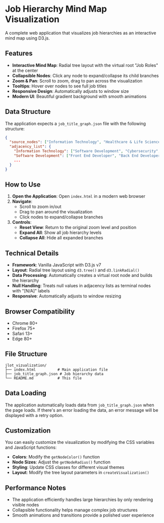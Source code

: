 # Job Hierarchy Mind Map Visualization

A complete web application that visualizes job hierarchies as an interactive mind map using D3.js.

## Features

- **Interactive Mind Map**: Radial tree layout with the virtual root "Job Roles" at the center
- **Collapsible Nodes**: Click any node to expand/collapse its child branches
- **Zoom & Pan**: Scroll to zoom, drag to pan across the visualization
- **Tooltips**: Hover over nodes to see full job titles
- **Responsive Design**: Automatically adjusts to window size
- **Modern UI**: Beautiful gradient background with smooth animations

## Data Structure

The application expects a `job_title_graph.json` file with the following structure:

```json
{
  "source_nodes": ["Information Technology", "Healthcare & Life Sciences", ...],
  "adjacency_list": {
    "Information Technology": ["Software Development", "Cybersecurity", ...],
    "Software Development": ["Front End Developer", "Back End Developer", ...],
    ...
  }
}
```

## How to Use

1. **Open the Application**: Open `index.html` in a modern web browser
2. **Navigate**: 
   - Scroll to zoom in/out
   - Drag to pan around the visualization
   - Click nodes to expand/collapse branches
3. **Controls**:
   - **Reset View**: Return to the original zoom level and position
   - **Expand All**: Show all job hierarchy levels
   - **Collapse All**: Hide all expanded branches

## Technical Details

- **Framework**: Vanilla JavaScript with D3.js v7
- **Layout**: Radial tree layout using `d3.tree()` and `d3.linkRadial()`
- **Data Processing**: Automatically creates a virtual root node and builds the hierarchy
- **Null Handling**: Treats null values in adjacency lists as terminal nodes with "[N/A]" labels
- **Responsive**: Automatically adjusts to window resizing

## Browser Compatibility

- Chrome 80+
- Firefox 75+
- Safari 13+
- Edge 80+

## File Structure

```
jlot_vizualization/
├── index.html          # Main application file
├── job_title_graph.json # Job hierarchy data
└── README.md           # This file
```

## Data Loading

The application automatically loads data from `job_title_graph.json` when the page loads. If there's an error loading the data, an error message will be displayed with a retry option.

## Customization

You can easily customize the visualization by modifying the CSS variables and JavaScript functions:

- **Colors**: Modify the `getNodeColor()` function
- **Node Sizes**: Adjust the `getNodeRadius()` function  
- **Styling**: Update CSS classes for different visual themes
- **Layout**: Modify the tree layout parameters in `createVisualization()`

## Performance Notes

- The application efficiently handles large hierarchies by only rendering visible nodes
- Collapsible functionality helps manage complex job structures
- Smooth animations and transitions provide a polished user experience
